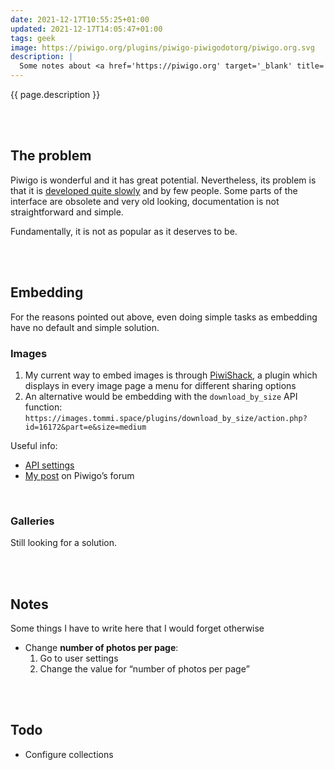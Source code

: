 ```yaml
---
date: 2021-12-17T10:55:25+01:00
updated: 2021-12-17T14:05:47+01:00
tags: geek
image: https://piwigo.org/plugins/piwigo-piwigodotorg/piwigo.org.svg
description: |
  Some notes about <a href='https://piwigo.org' target='_blank' title='Piwigo official website'>Piwigo</a>, a great solution for hosting and storing images. I use it on <a href='https://images.tommi.space' target='_blank' title='Tommi’s images'>images.tommi.space</a>.
---
```

{{ page.description }}

<br>
<br>

## The problem

Piwigo is wonderful and it has great potential. Nevertheless,  its problem is that it is [developed quite slowly](https://github.com/Piwigo/Piwigo/commits/master 'History of commits to Piwigo on GitHub') and by few people. Some parts of the interface are obsolete and very old looking, documentation is not straightforward and simple.

Fundamentally, it is not as popular as it deserves to be.

<br>
<br>

## Embedding

For the reasons pointed out above, even doing simple tasks as embedding have no default and simple solution.

### Images

1. My current way to embed images is through [PiwiShack](https://piwigo.org/ext/extension_view.php?eid=324 'PiwiShack description'), a plugin which displays in every image page a menu for different sharing options
2. An alternative would be embedding with the `download_by_size` API function: `https://images.tommi.space/plugins/download_by_size/action.php?id=16172&part=e&size=medium`

Useful info:
- [API settings](https://images.tommi.space/tools/ws.htm 'images.tommi.space API')
- [My post](https://piwigo.org/forum/viewtopic.php?id=31165 'Embedding images and galleries in HTML - Piwigo Forum') on Piwigo’s forum

<br>

### Galleries

Still looking for a solution.

<br>
<br>

## Notes

Some things I have to write here that I would forget otherwise

- Change **number of photos per page**:
	1. Go to user settings
	2. Change the value for <q>number of photos per page</q>

<br>
<br>

## Todo

- Configure collections
